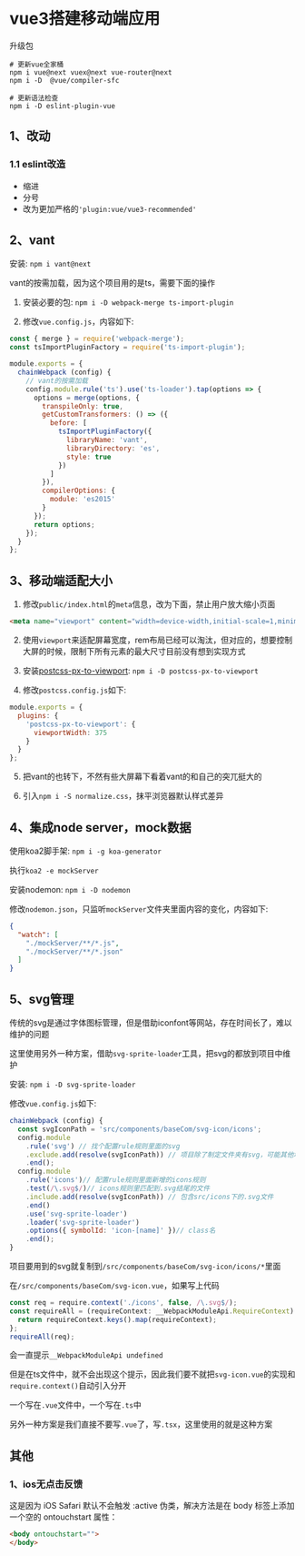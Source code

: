 # vue3搭建移动端应用

升级包
```shell
# 更新vue全家桶
npm i vue@next vuex@next vue-router@next
npm i -D  @vue/compiler-sfc

# 更新语法检查
npm i -D eslint-plugin-vue
```

## 1、改动

### 1.1 eslint改造
* 缩进
* 分号
* 改为更加严格的`'plugin:vue/vue3-recommended'`



## 2、vant
安装: `npm i vant@next`

vant的按需加载，因为这个项目用的是ts，需要下面的操作

1. 安装必要的包: `npm i -D webpack-merge ts-import-plugin`

2. 修改`vue.config.js`，内容如下:
```js
const { merge } = require('webpack-merge');
const tsImportPluginFactory = require('ts-import-plugin');

module.exports = {
  chainWebpack (config) {
    // vant的按需加载
    config.module.rule('ts').use('ts-loader').tap(options => {
      options = merge(options, {
        transpileOnly: true,
        getCustomTransformers: () => ({
          before: [
            tsImportPluginFactory({
              libraryName: 'vant',
              libraryDirectory: 'es',
              style: true
            })
          ]
        }),
        compilerOptions: {
          module: 'es2015'
        }
      });
      return options;
    });
  }
};
```



## 3、移动端适配大小
1. 修改`public/index.html`的`meta`信息，改为下面，禁止用户放大缩小页面
```html
<meta name="viewport" content="width=device-width,initial-scale=1,minimum-scale=1,maximum-scale=1,user-scalable=no" />
```

2. 使用`viewport`来适配屏幕宽度，rem布局已经可以淘汰，但对应的，想要控制大屏的时候，限制下所有元素的最大尺寸目前没有想到实现方式

3. 安装[postcss-px-to-viewport](https://github.com/evrone/postcss-px-to-viewport/blob/master/README_CN.md): `npm i -D postcss-px-to-viewport`

4. 修改`postcss.config.js`如下:
```js
module.exports = {
  plugins: {
    'postcss-px-to-viewport': {
      viewportWidth: 375
    }
  }
};
```

5. 把vant的也转下，不然有些大屏幕下看着vant的和自己的突兀挺大的

6. 引入`npm i -S normalize.css`，抹平浏览器默认样式差异




## 4、集成node server，mock数据
使用koa2脚手架: `npm i -g koa-generator`

执行`koa2 -e mockServer`

安装nodemon: `npm i -D nodemon`

修改`nodemon.json`，只监听`mockServer`文件夹里面内容的变化，内容如下:
```json
{
  "watch": [
    "./mockServer/**/*.js",
    "./mockServer/**/*.json"
  ]
}
```


## 5、svg管理
传统的svg是通过字体图标管理，但是借助iconfont等网站，存在时间长了，难以维护的问题

这里使用另外一种方案，借助`svg-sprite-loader`工具，把svg的都放到项目中维护

安装: `npm i -D svg-sprite-loader`

修改`vue.config.js`如下:
```js
chainWebpack (config) {
  const svgIconPath = 'src/components/baseCom/svg-icon/icons';
  config.module
    .rule('svg') // 找个配置rule规则里面的svg
    .exclude.add(resolve(svgIconPath)) // 项目除了制定文件夹有svg，可能其他地方有svg，这些其他地方svg应该有vue-cli原来的svg管理去管理
    .end();
  config.module
    .rule('icons')// 配置rule规则里面新增的icons规则
    .test(/\.svg$/)// icons规则里匹配到.svg结尾的文件
    .include.add(resolve(svgIconPath)) // 包含src/icons下的.svg文件
    .end()
    .use('svg-sprite-loader')
    .loader('svg-sprite-loader')
    .options({ symbolId: 'icon-[name]' })// class名
    .end();
}
```
项目要用到的svg就复制到`/src/components/baseCom/svg-icon/icons/*`里面

在`/src/components/baseCom/svg-icon.vue`，如果写上代码
```ts
const req = require.context('./icons', false, /\.svg$/);
const requireAll = (requireContext: __WebpackModuleApi.RequireContext) => {
  return requireContext.keys().map(requireContext);
};
requireAll(req);
```
会一直提示`__WebpackModuleApi undefined`

但是在ts文件中，就不会出现这个提示，因此我们要不就把`svg-icon.vue`的实现和`require.context()`自动引入分开

一个写在`.vue`文件中，一个写在`.ts`中

另外一种方案是我们直接不要写`.vue`了，写`.tsx`，这里使用的就是这种方案





## 其他
### 1、ios无点击反馈
这是因为 iOS Safari 默认不会触发 :active 伪类，解决方法是在 body 标签上添加一个空的 ontouchstart 属性：
```html
<body ontouchstart="">
</body>
```